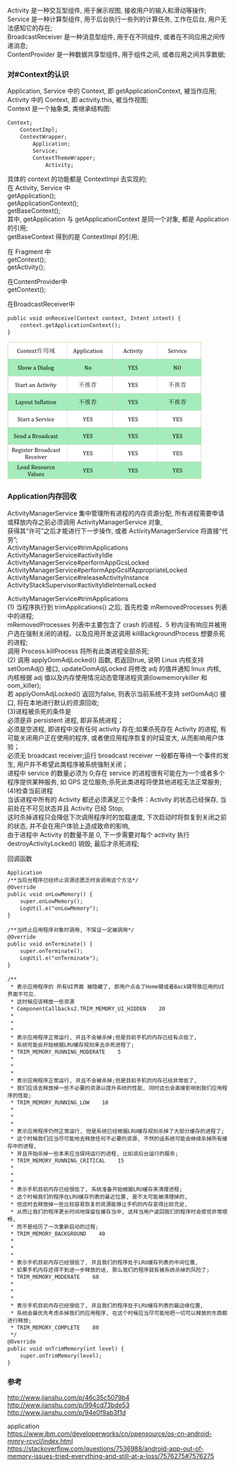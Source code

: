 Activity 是一种交互型组件, 用于展示视图, 接收用户的输入和滑动等操作;  
Service 是一种计算型组件, 用于后台执行一些列的计算任务, 工作在后台, 用户无法感知它的存在;  
BroadcastReceiver 是一种消息型组件, 用于在不同组件, 或者在不同应用之间传递消息;  
ContentProvider 是一种数据共享型组件, 用于组件之间, 或者应用之间共享数据;  

### 对#Context的认识    
Application, Service 中的 Context, 即 getApplicationContext, 被当作应用;  
Activity 中的 Context, 即 activity.this, 被当作视图;  
Context 是一个抽象类, 类继承结构图:  
```
Context;    
    ContextImpl;  
    ContextWrapper;  
        Application;  
        Service;  
        ContextThemeWrapper;  
            Activity;  
```
具体的 context 的功能都是 ContextImpl 去实现的;  
在 Activity, Service 中  
getApplication();  
getApplicationContext();  
getBaseContext();  
其中, getApplication  与 getApplicationContext 是同一个对象, 都是 Application 的引用;   
getBaseContext 得到的是 ContextImpl 的引用;  


在 Fragment 中  
getContext();  
getActivity();  


在ContentProvider中  
getContext();  


在BroadcastReceiver中  
```
public void onReceive(Context context, Intent intent) {
    context.getApplicationContext();
}
```
 
![Context](ImageFiles/context_001.png)  


### Application内存回收  
ActivityManagerService 集中管理所有进程的内存资源分配, 所有进程需要申请或释放内存之前必须调用 ActivityManagerService 对象,   
获得其“许可”之后才能进行下一步操作, 或者 ActivityManagerService 将直接“代劳”;  
ActivityManagerService#trimApplications  
ActivityManagerService#activityIdle  
ActivityManagerService#performAppGcsLocked  
ActivityManagerService#performAppGcsIfAppropriateLocked  
ActivityManagerService#releaseActivityInstance  
ActivityStackSupervisor#activityIdleInternalLocked  

ActivityManagerService#trimApplications  
(1) 当程序执行到 trimApplications() 之后, 首先检查 mRemovedProcesses 列表中的进程;  
mRemovedProcesses 列表中主要包含了 crash 的进程、5 秒内没有响应并被用户选在强制关闭的进程、以及应用开发这调用 killBackgroundProcess 想要杀死的进程;  
调用 Process.killProcess 将所有此类进程全部杀死;  
(2) 调用 applyOomAdjLocked() 函数, 若返回true, 说明 Linux 内核支持 setOomAdj() 接口, updateOomAdjLocked 将修改 adj 的值并通知 linux 内核,   
内核根据 adj 值以及内存使用情况动态管理进程资源(lowmemorykiller 和 oom_killer);  
若 applyOomAdjLocked() 返回为false, 则表示当前系统不支持 setOomAdj() 接口, 将在本地进行默认的资源回收;  
(3)进程被杀死的条件是  
必须是非 persistent 进程, 即非系统进程；  
必须是空进程, 即进程中没有任何 activity 存在;如果杀死存在 Activity 的进程, 有可能关闭用户正在使用的程序, 或者使应用程序恢复的时延变大, 从而影响用户体验；  
必须无 broadcast receiver;运行 broadcast receiver 一般都在等待一个事件的发生, 用户并不希望此类程序被系统强制关闭；  
进程中 service 的数量必须为 0;存在 service 的进程很有可能在为一个或者多个程序提供某种服务, 如 GPS 定位服务;杀死此类进程将使其他进程无法正常服务;  
(4)检查当前进程  
当该进程中所有的 Activity 都还必须满足三个条件：Activity 的状态已经保存, 当前处在不可见状态并且 Activity 已经 Stop;  
这时杀掉进程只会降低下次调用程序时的加载速度, 下次启动时将恢复到关闭之前的状态, 并不会在用户体验上造成致命的影响,   
由于进程中 Activity 的数量不是 0, 下一步需要对每个 activity 执行 destroyActivityLocked() 销毁, 最后才杀死进程;  

  
回调函数  
```
Application
/**当后台程序已经终止资源还匮乏时会调用这个方法*/
@Override
public void onLowMemory() {
	super.onLowMemory();
	LogUtil.e("onLowMemory");
}

/**当终止应用程序对象时调用, 不保证一定被调用*/
@Override
public void onTerminate() {
	super.onTerminate();
	LogUtil.e("onTerminate");
}

/**
 * 表示应用程序的 所有UI界面 被隐藏了, 即用户点击了Home键或者Back键导致应用的UI界面不可见．
 * 这时候应该释放一些资源
 * ComponentCallbacks2.TRIM_MEMORY_UI_HIDDEN    20
 * 
 * 
 * 
 * 表示应用程序正常运行, 并且不会被杀掉;但是目前手机的内存已经有点低了, 
 * 系统可能会开始根据LRU缓存规则来去杀死进程了;
 * TRIM_MEMORY_RUNNING_MODERATE    5
 * 
 * 
 * 
 * 表示应用程序正常运行, 并且不会被杀掉;但是目前手机的内存已经非常低了, 
 * 我们应该去释放掉一些不必要的资源以提升系统的性能, 同时这也会直接影响到我们应用程序的性能;
 * TRIM_MEMORY_RUNNING_LOW    10
 * 
 * 
 * 
 * 表示应用程序仍然正常运行, 但是系统已经根据LRU缓存规则杀掉了大部分缓存的进程了;
 * 这个时候我们应当尽可能地去释放任何不必要的资源, 不然的话系统可能会继续杀掉所有缓存中的进程, 
 * 并且开始杀掉一些本来应当保持运行的进程, 比如说后台运行的服务;
 * TRIM_MEMORY_RUNNING_CRITICAL    15
 * 
 * 
 * 
 * 表示手机目前内存已经很低了, 系统准备开始根据LRU缓存来清理进程;
 * 这个时候我们的程序在LRU缓存列表的最近位置, 是不太可能被清理掉的, 
 * 但这时去释放掉一些比较容易恢复的资源能够让手机的内存变得比较充足, 
 * 从而让我们的程序更长时间地保留在缓存当中, 这样当用户返回我们的程序时会感觉非常顺畅, 
 * 而不是经历了一次重新启动的过程;
 * TRIM_MEMORY_BACKGROUND    40
 * 
 * 
 * 
 * 表示手机目前内存已经很低了, 并且我们的程序处于LRU缓存列表的中间位置, 
 * 如果手机内存还得不到进一步释放的话, 那么我们的程序就有被系统杀掉的风险了;
 * TRIM_MEMORY_MODERATE    60
 * 
 * 
 * 
 * 表示手机目前内存已经很低了, 并且我们的程序处于LRU缓存列表的最边缘位置, 
 * 系统会最优先考虑杀掉我们的应用程序, 在这个时候应当尽可能地把一切可以释放的东西都进行释放;
 * TRIM_MEMORY_COMPLETE    80
 */
@Override
public void onTrimMemory(int level) {
	super.onTrimMemory(level);
}
```


### 参考  
http://www.jianshu.com/p/46c35c5079b4     
http://www.jianshu.com/p/994cd73bde53    
http://www.jianshu.com/p/94e0f9ab3f1d  

application  
https://www.ibm.com/developerworks/cn/opensource/os-cn-android-mmry-rcycl/index.html  
https://stackoverflow.com/questions/7536988/android-app-out-of-memory-issues-tried-everything-and-still-at-a-loss/7576275#7576275  
